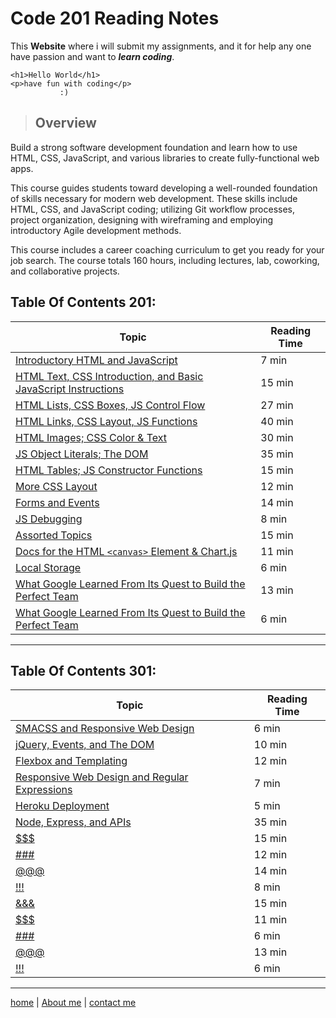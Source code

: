 # Code 201 Reading Notes

This **Website** where i will submit my assignments, and it for help any one have passion and want to ***learn coding***.
```
<h1>Hello World</h1>
<p>have fun with coding</p>
           :)
```

>## Overview

Build a strong software development foundation and learn how to use HTML, CSS, JavaScript, and various libraries to create fully-functional web apps.

This course guides students toward developing a well-rounded foundation of skills necessary for modern web development. These skills include HTML, CSS, and JavaScript coding; utilizing Git workflow processes, project organization, designing with wireframing and employing introductory Agile development methods.

This course includes a career coaching curriculum to get you ready for your job search. The course totals 160 hours, including lectures, lab, coworking, and collaborative projects.


## Table Of Contents 201:

 **Topic**  | **Reading Time**
----------- |-----------------
[Introductory HTML and JavaScript](/class-01.md)  | 7 min
[HTML Text, CSS Introduction, and Basic JavaScript Instructions](/class-02.md)  | 15 min
[HTML Lists, CSS Boxes, JS Control Flow](/class-03.md)  | 27 min
[HTML Links, CSS Layout, JS Functions](/class-04.md)  | 40 min
[HTML Images; CSS Color & Text](/class-05.md)  | 30 min
[JS Object Literals; The DOM](/class-06.md)  | 35 min
[HTML Tables; JS Constructor Functions](/class-07.md)  | 15 min
[More CSS Layout](/class-08.md)  | 12 min
[Forms and Events](/class-09.md)  | 14 min
[JS Debugging](/class-10.md) | 8 min
[Assorted Topics](/class-11.md) | 15 min
[Docs for the HTML `<canvas>` Element & Chart\.js](/class-12.md) | 11 min
[Local Storage](/class-13.md) | 6 min
[What Google Learned From Its Quest to Build the Perfect Team](/class-14.md) | 13 min
[What Google Learned From Its Quest to Build the Perfect Team](/class-15.md) | 6 min 

---

## Table Of Contents 301:

 **Topic**  | **Reading Time**
----------- |-----------------
[SMACSS and Responsive Web Design](/read-01.md)  | 6 min
[jQuery, Events, and The DOM](/read-02.md)  | 10 min
[Flexbox and Templating](/read-03.md)  | 12 min
[Responsive Web Design and Regular Expressions](/read-04.md)  | 7 min
[Heroku Deployment](/read-05.md)  | 5 min
[Node, Express, and APIs](/read-06.md)  | 35 min
[$$$](/read-07.md)  | 15 min
[###](/read-08.md)  | 12 min
[@@@](/read-09.md)  | 14 min
[!!!](/read-10.md) | 8 min
[&&&](/read-11.md) | 15 min
[$$$](/read-12.md) | 11 min
[###](/read-13.md) | 6 min
[@@@](/read-14.md) | 13 min
[!!!](/read-15.md) | 6 min 

---

[home](/README.md) | [About me](/about-me.md) | [contact me](/contact-me.md)